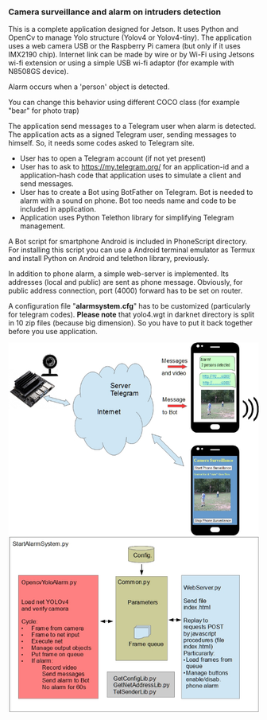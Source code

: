 ### Camera surveillance and alarm on intruders detection 

This is a complete application designed for Jetson. It uses Python and OpenCv to manage Yolo structure (Yolov4 or Yolov4-tiny). The application uses a web camera USB or the Raspberry Pi camera (but only if it uses IMX2190 chip). Internet link can be made by wire or by Wi-Fi using Jetsons wi-fi extension or using a simple USB wi-fi adaptor (for example with N8508GS device).

Alarm occurs when a 'person' object is detected.

You can change this behavior using different COCO class (for example "bear" for photo trap)

The application send messages to a Telegram user when alarm is detected. The application acts as a signed Telegram user, sending messages to himself. So, it needs some codes asked to Telegram site.

- User has to open a Telegram account (if not yet present)
- User has to ask to https://my.telegram.org/  for an application-id and a application-hash code that application uses to simulate a client and send messages.
- User has to create a Bot using BotFather on Telegram. Bot is needed to alarm with a sound on phone.
  Bot too needs name and code to be included in application.
- Application uses Python Telethon library for simplifying Telegram management.

A Bot script for smartphone Android is included in PhoneScript directory. For installing this script you can use a Android terminal emulator as Termux and install Python on Android and telethon library, previously.

In addition to phone alarm, a simple web-server is implemented. Its addresses (local and public) are sent as phone message. Obviously, for public address connection, port (4000) forward has to be set on router.

A configuration file "**alarmsystem.cfg**" has to be customized (particularly for telegram codes).
**Please note** that yolo4.wgt  in darknet directory is split in 10 zip files (because big dimension). So you have to put it back together before you use application.

![Alarm](../../../img/Alarm.jpg)![AlarmSoftware](../../../img/AlarmSoftware.jpg)
